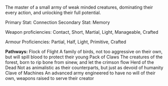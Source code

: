 The master of a small army of weak minded creatures, dominating their every action, and unlocking their full potential.

Primary Stat: Connection
Secondary Stat: Memory

Weapon proficiencies: Contact, Short, Martial, Light, Manageable, Crafted

Armour Proficiencies: Partial, Half, Light, Primitive, Crafted

**Pathways:**
Flock of Flight
	A family of birds, not too aggressive on their own, but will spill blood to protect their young
Pack of Claws
	The creatures of the forest, born to rip bone from sinew, and let the crimson flow
Herd of the Dead
	Not as animalistic as their counterparts, but just as devoid of humanity
Clave of Machines
	An advanced army engineered to have no will of their own, weapons raised to serve their creator